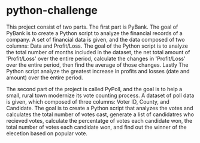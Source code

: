 # python-challenge
This project consist of two parts. The first part is PyBank. The goal of PyBank is to create a Python script to analyze the financial records of a company. A set of financial data is given, and the data composed of two columns: Data and Profit/Loss. The goal of the Python script is to analyze the total number of months included in the dataset, the net total amount of 'Profit/Loss' over the entire period, calculate the changes in 'Profit/Loss' over the entire period, then find the average of those changes. Lastly The Python script analyze the greatest increase in profits and losses (date and amount) over the entire period. 

The second part of the project is called PyPoll, and the goal is to help a small, rural town modernize its vote counting process. A dataset of poll data is given, which composed of three columns: Voter ID, County, and Candidate. The goal is to create a Python script that analyzes the votes and calculates the total number of votes cast, generate a list of candidatres who recieved votes, calculate the percentatge of votes each candidate won, the total number of votes each candidate won, and find out the winner of the elecetion based on popular vote. 
